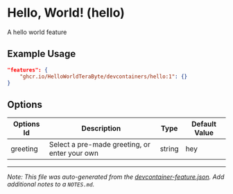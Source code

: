 
# Hello, World! (hello)

A hello world feature

## Example Usage

```json
"features": {
    "ghcr.io/HelloWorldTeraByte/devcontainers/hello:1": {}
}
```

## Options

| Options Id | Description | Type | Default Value |
|-----|-----|-----|-----|
| greeting | Select a pre-made greeting, or enter your own | string | hey |



---

_Note: This file was auto-generated from the [devcontainer-feature.json](https://github.com/HelloWorldTeraByte/devcontainers/blob/main/src/hello/devcontainer-feature.json).  Add additional notes to a `NOTES.md`._
